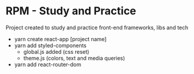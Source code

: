 # RPM - Study and Practice

Project created to study and practice front-end frameworks, libs and tech

- yarn create react-app [project name]
- yarn add styled-components
  - global.js added (css reset)
  - theme.js (colors, text and media queries)
- yarn add react-router-dom
